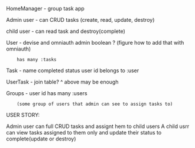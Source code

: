 HomeManager - group task app 

Admin user - can CRUD tasks (create, read, update, destroy)

child user - can read task and destroy(complete)

User - devise and omniauth 
        admin boolean ? (figure how to add that with omniauth)

        has many :tasks 


Task - name 
        completed status
        user id
        belongs to :user 

UserTask - join table? ^ above may be enough

Groups - user id 
        has many :users

        (some group of users that admin can see to assign tasks to)

USER STORY:

Admin user can full CRUD tasks and assignt hem to child users
A child usrr can view tasks assigned to them only and update their status to complete(update or destroy)

    

